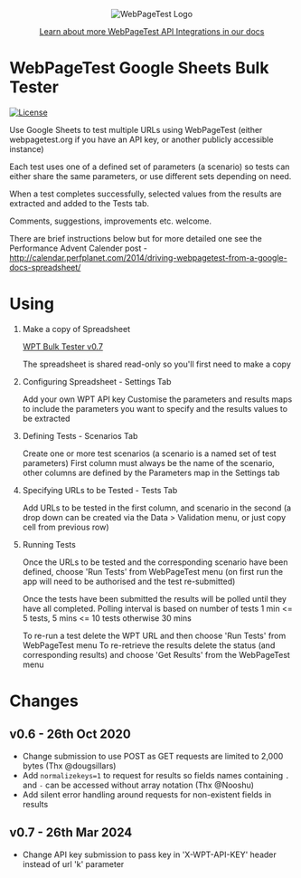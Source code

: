 <p align="center"><img src="https://docs.webpagetest.org/img/wpt-navy-logo.png" alt="WebPageTest Logo" /></p>
<p align="center"><a href="https://docs.webpagetest.org/api/integrations/#officially-supported-integrations">Learn about more WebPageTest API Integrations in our docs</a></p>

# WebPageTest Google Sheets Bulk Tester
[![License](https://img.shields.io/badge/License-Apache%202.0-blue.svg)](/LICENSE)

Use Google Sheets to test multiple URLs using WebPageTest (either webpagetest.org if you have an API key, or another publicly accessible instance)

Each test uses one of a defined set of parameters (a scenario) so tests can either share the same parameters, or use different sets depending on need.

When a test completes successfully, selected values from the results are extracted and added to the Tests tab.

Comments, suggestions, improvements etc. welcome.

There are brief instructions below but for more detailed one see the Performance Advent Calender post - http://calendar.perfplanet.com/2014/driving-webpagetest-from-a-google-docs-spreadsheet/


# Using

1. Make a copy of Spreadsheet

	[WPT Bulk Tester v0.7](https://docs.google.com/spreadsheets/d/10-FAt5eelHXjzQqgx5o-JvUqrKAMIux2kp-sAwHARwk)

	The spreadsheet is shared read-only so you'll first need to make a copy

2. Configuring Spreadsheet - Settings Tab

	Add your own WPT API key
	Customise the parameters and results maps to include the parameters you want to specify and the results values to be extracted

3. Defining Tests - Scenarios Tab

	Create one or more test scenarios (a scenario is a named set of test parameters)
	First column must always be the name of the scenario, other columns are defined by the Parameters map in the Settings tab

4. Specifying URLs to be Tested - Tests Tab

	Add URLs to be tested in the first column, and scenario in the second (a drop down can be created via the Data > Validation menu, or just copy cell from previous row)

5. Running Tests

	Once the URLs to be tested and the corresponding scenario have been defined, choose 'Run Tests' from WebPageTest menu (on first run the app will need to be authorised and the test re-submitted)

	Once the tests have been submitted the results will be polled until they have all completed. Polling interval is based on number of tests 1 min <= 5 tests, 5 mins <= 10 tests otherwise 30 mins

	To re-run a test delete the WPT URL and then choose 'Run Tests' from WebPageTest menu
	To re-retrieve the results delete the status (and corresponding results) and choose 'Get Results' from the WebPageTest menu


# Changes

## v0.6 - 26th Oct 2020

- Change submission to use POST as GET requests are limited to 2,000 bytes (Thx @dougsillars)
- Add `normalizekeys=1` to request for results so fields names containing `.` and `-` can be accessed without array notation (Thx @Nooshu)
- Add silent error handling around requests for non-existent fields in results

## v0.7 - 26th Mar 2024

- Change API key submission to pass key in 'X-WPT-API-KEY' header instead of url 'k' parameter


